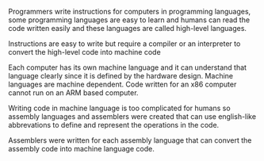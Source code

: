 Programmers write instructions for computers in programming languages, some programming languages are easy to learn and humans can read the code written easily and these languages are called high-level languages.

Instructions are easy to write but require a compiler or an interpreter to convert the high-level code into machine code

Each computer has its own machine language and it can understand that language clearly since it is defined by the hardware design. Machine languages are machine dependent. Code written for an x86 computer cannot run on an ARM based computer.

Writing code in machine language is too complicated for humans so assembly languages and assemblers were created that can use english-like abbrevations to define and represent the operations in the code.

Assemblers were written for each assembly language that can convert the assembly code into machine language code.